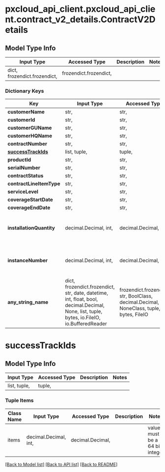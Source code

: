 # pxcloud_api_client.pxcloud_api_client.contract_v2_details.ContractV2Details

## Model Type Info
Input Type | Accessed Type | Description | Notes
------------ | ------------- | ------------- | -------------
dict, frozendict.frozendict,  | frozendict.frozendict,  |  | 

### Dictionary Keys
Key | Input Type | Accessed Type | Description | Notes
------------ | ------------- | ------------- | ------------- | -------------
**customerName** | str,  | str,  |  | [optional] 
**customerId** | str,  | str,  |  | [optional] 
**customerGUName** | str,  | str,  |  | [optional] 
**customerHQName** | str,  | str,  |  | [optional] 
**contractNumber** | str,  | str,  |  | [optional] 
**[successTrackIds](#successTrackIds)** | list, tuple,  | tuple,  |  | [optional] 
**productId** | str,  | str,  |  | [optional] 
**serialNumber** | str,  | str,  |  | [optional] 
**contractStatus** | str,  | str,  |  | [optional] 
**contractLineItemType** | str,  | str,  |  | [optional] 
**serviceLevel** | str,  | str,  |  | [optional] 
**coverageStartDate** | str,  | str,  |  | [optional] 
**coverageEndDate** | str,  | str,  |  | [optional] 
**installationQuantity** | decimal.Decimal, int,  | decimal.Decimal,  |  | [optional] value must be a 64 bit integer
**instanceNumber** | decimal.Decimal, int,  | decimal.Decimal,  |  | [optional] value must be a 64 bit integer
**any_string_name** | dict, frozendict.frozendict, str, date, datetime, int, float, bool, decimal.Decimal, None, list, tuple, bytes, io.FileIO, io.BufferedReader | frozendict.frozendict, str, BoolClass, decimal.Decimal, NoneClass, tuple, bytes, FileIO | any string name can be used but the value must be the correct type | [optional]

# successTrackIds

## Model Type Info
Input Type | Accessed Type | Description | Notes
------------ | ------------- | ------------- | -------------
list, tuple,  | tuple,  |  | 

### Tuple Items
Class Name | Input Type | Accessed Type | Description | Notes
------------- | ------------- | ------------- | ------------- | -------------
items | decimal.Decimal, int,  | decimal.Decimal,  |  | value must be a 64 bit integer

[[Back to Model list]](../../README.md#documentation-for-models) [[Back to API list]](../../README.md#documentation-for-api-endpoints) [[Back to README]](../../README.md)

